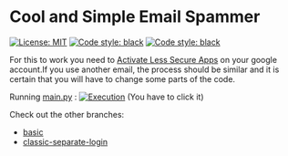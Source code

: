 # Cool and Simple Email Spammer

<p>
<a href="https://github.com/UltiRequiem/Email-Spammer/blob/main/LICENSE"><img alt="License: MIT" src="https://black.readthedocs.io/en/stable/_static/license.svg"></a>
<a href="https://github.com/UltiRequiem/Email-Spammer"><img alt="Code style: black" src="https://img.shields.io/badge/code%20style-black-000000.svg"></a>
<a href="https://github.com/UltiRequiem/Email-Spammer"><img alt="Code style: black" src="https://img.shields.io/tokei/lines/github.com/UltiRequiem/Email-Spammer?color=blue&label=Total%20Lines"></a>
</p>

For this to work you need to [Activate Less Secure Apps](https://myaccount.google.com/lesssecureapps) on your google account.If you use another email, the process should be similar and it is certain that you will have to change some parts of the code.

Running [main.py](./main.py) :
[![Execution](https://user-images.githubusercontent.com/71897736/109439752-a4975500-79fd-11eb-9600-175913c729a5.png)](https://youtu.be/n0NHnISdVEw)
(You have to click it)

Check out the other branches:

- [basic](https://github.com/UltiRequiem/Email-Spammer/tree/basic)
- [classic-separate-login](https://github.com/UltiRequiem/Email-Spammer/tree/clasic-separate-login)
